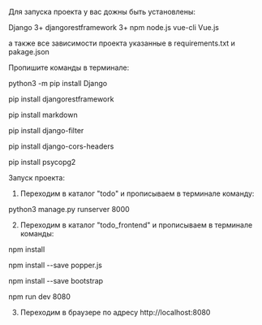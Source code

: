 Для запуска проекта у вас дожны быть установлены:

Django 3+
djangorestframework 3+
npm
node.js
vue-cli
Vue.js

а также все зависимости проекта указанные в requirements.txt и pakage.json

Пропишите команды в терминале:

python3 -m pip install Django

pip install djangorestframework

pip install markdown

pip install django-filter

pip install django-cors-headers

pip install psycopg2


Запуск проекта:
1. Переходим в каталог "todo" и прописываем в терминале команду:

python3 manage.py runserver 8000

2. Переходим в каталог "todo_frontend" и прописываем в терминале команды:

npm install

npm install --save popper.js

npm install --save bootstrap

npm run dev 8080

3. Переходим в браузере по адресу http://localhost:8080
